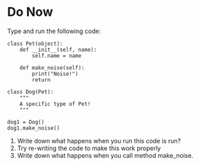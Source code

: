 # Do Now 

Type and run the following code: 

```
class Pet(object): 
	def __init__(self, name): 
		self.name = name
	
	def make_noise(self): 
		print("Noise!")
		return 
		
class Dog(Pet): 
	"""
	A specific type of Pet! 
	"""
	
dog1 = Dog()
dog1.make_noise()
```

1. Write down what happens when you run this code is run? 
2. Try re-writing the code to make this work properly
3. Write down what happens when you call method make_noise. 